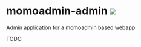 # momoadmin-admin ![](https://travis-ci.org/terrestris/momo3-admin.svg?branch=master)
Admin application for a momoadmin based webapp

TODO
